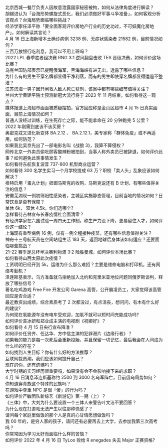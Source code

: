北京西城一餐厅负责人因故意泄露国家秘密被拘，如何从法律角度进行解读？  
胡锡进认为「台海形势螺旋式恶化，我们必须做好军事斗争准备」，如何客观分析该观点？台海局势面临哪些挑战？  
经济学家任泽平称「要全面客观评价房地产行业的历史功过，不可妖魔化房地产」，如何解读其言论？  
4 月 16 日上海新增本土确诊病例 3238 例、无症状感染者 21582 例，目前情况如何？  
三百万放银行吃利息，我可以不用上班吗？  
2022 LPL 春季胜者组决赛 RNG 3:1 逆风翻盘击败 TES 晋级决赛，如何评价这场比赛？  
乌克兰国防部表示已提醒俄海军，黑海海峡有进无出，透露了哪些信息？  
为什么有的男生不穿名牌都显得干净利落，而有的男生即使穿名牌都显得邋遢不整洁？  
江苏滨海一男子因开闸救人致人死亡获刑，该案中都有哪些细节值得关注？  
兰州大学黄建平院士预测新冠大流行将于 2023 年 11 月结束，如何看待这一观点？  
媒体报道上海超市画面被质疑摆拍，官方回应称是金山区超市 4 月 15 日真实画面，目前上海情况如何？  
普通人没经过训练，在生死存亡之际，能不能拿命在 20 分钟跑完 5 公里？  
2022 年刚需到底该不该买房？  
奥密克戎又进化新变体 BA.2.12 、 BA.2.12.1，美专家称「群体免疫」或不再适用，如何防范？  
如果我比吴京先出了一部电影名叫《战狼 3》，我算不算侵权？  
网传北京一外卖员偷吃顾客酸辣粉被拍到，当事人称外卖员已被辞退，如何评价此事？如何避免此类事情发生？  
如何看待东航恢复波音 737-800 机型商业运营？  
如何看待 300 名学生实习一个月学校提成 63 万？职校「卖人头」乱象应该如何解决？  
推特启用「毒丸计划」抵御马斯克的收购，马斯克说还有 B 计划，有哪些值得关注的信息？  
安徽芜湖现一例初筛阳性感染者，主城区实施静态管理，目前当地的情况如何？日常饮食是否有保障？  
单休 6k， 双休 4.5k，你们选哪个?  
怎样看待吉林宣布长春疫情社会面清零？  
有经济学家在六国试验一周四天工作制，称生产力没下降，更易留住人才，如何评价这一结论？  
上海现有重型病例 16 例，仅有一例全程接种疫苗，还有哪些信息值得关注？  
神舟十三号航天员在空间站组生活 183 天，返回地球后身体该如何适应？还要面临哪些挑战？  
21-22 赛季足总杯半决赛利物浦 3:2 险胜曼城，如何评价本场比赛？  
如何看待山西太原此次疫情？  
工资明明已经开到 5k，运维为什么那么难招？主要是维修电脑和打印机，还有网络考勤机？  
泽连斯基表示，乌方准备就乌拒绝加入北约和克里米亚地位问题同俄罗斯谈判，释放了哪些信号？  
著名吃鸡游戏 Free Fire 开发公司 Garena 高管，公开霸凌员工，大家觉得该高管回应是否合适？  
最近教资出成绩，综合素质考了 2 次都没过，有点沮丧，想问问，有木有什么好的建议?  
为何现在氢能源车没有电车受欢迎，加氢不就可以短时间充能成功吗?  
如何评价袁冰妍和郑业成主演的电视剧《祝卿好》？  
如何看待 4 月 15 日央行宣布降准？  
如何评价任贤齐、任达华、方中信主演的犯罪港片《边缘行者》？  
如果我的能力是每一次死后会重新投胎，并且保留一切记忆，最后我会在人间成为什么样的存在？  
如何找到人生目标？你有什么好的方法推荐？  
互联网裁员潮，我们应该如何提升自己？  
现在的你，还有遗憾吗？  
大学时期的实习经历很重要吗，如果没有会不会影响接下来的求职？  
4 月 16 日消息泽连斯基称约 2500 到 3000 名乌军阵亡，目前俄乌局势如何？  
你知道穿青族这个特殊的民族吗？  
在游戏中尊重 NPC 是很「傻」的行为吗？  
如何评价严敏团队新综艺《新游记》第一期（上）？  
《三体》中，大刘为什么要设置一个三体人来警告叶文洁不要回答？  
为什么现在打游戏无法产生以往那种快感了？  
请问每个家庭里做饭的那个人是真的心甘情愿想做饭吗？  
我 00 年的，是穷人家的孩子，请问还有必要再去上大学，去参加我第三次高考吗？  
你常常因为学习太好而面临什么样的苦恼？  
如何评价 2022 年 4 月 16 日 TyLoo 败给 R enegades 失去 Major 正赛资格?  
